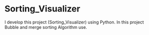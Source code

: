 # Sorting_Visualizer
I develop this project (Sorting_Visualizer) using Python. In this project Bubble and merge sorting Algorithm use.
